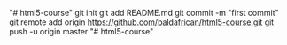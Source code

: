 "# html5-course"  git init git add README.md git commit -m "first commit" git remote add origin https://github.com/baldafrican/html5-course.git git push -u origin master
"# html5-course" 
